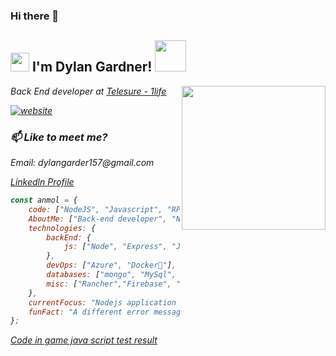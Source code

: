 ### Hi there 👋

<h2><img src="https://emojis.slackmojis.com/emojis/images/1531849430/4246/blob-sunglasses.gif?1531849430" width="30"/> I'm Dylan Gardner!  <img src="https://media.giphy.com/media/12oufCB0MyZ1Go/giphy.gif" width="50"></h2>
<img align='right' src="https://media.giphy.com/media/M9gbBd9nbDrOTu1Mqx/giphy.gif" width="230">
<p><em>Back End developer at <a href="https://www.1life.co.za/">Telesure - 1life </a></p>
  
 [![website](https://img.shields.io/badge/Website-46a2f1.svg?&style=flat-square&logo=Google-Chrome&logoColor=white&link=https://profolio-dylan.firebaseapp.com/)](https://profolio-dylan.firebaseapp.com/)
  
 ### 📫 Like to meet me?
 
<p>Email: dylangarder157@gmail.com </p>
<p><a href="https://www.linkedin.com/in/dylan-gardner-developer/">Linkedln Profile</a></p>

```javascript
const anmol = {
    code: ["NodeJS", "Javascript", "RPGLE", "HTML", "CSS", "JSON", "XML"],
    AboutMe: ["Back-end developer", "NodeJS developer","Tech lover"],
    technologies: {
        backEnd: {
            js: ["Node", "Express", "JWT","","itoolkit"],
        },
        devOps: ["Azure", "Docker🐳"],
        databases: ["mongo", "MySql", "DB2"],
        misc: ["Rancher","Firebase", "Socket.IO"]
    },
    currentFocus: "Nodejs application intergrating with the IBMI to create API's",
    funFact: "A different error message is a big win!"
};
```


<a href=" https://www.codingame.com/certification/rBY-g4YOmvGSyprJj6kyMQ"> Code in game java script test result</a>

